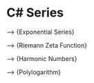 # C# Series

--> {Exponential Series}

--> {Riemann Zeta Function}

--> {Harmonic Numbers}

--> {Polylogarithm}
